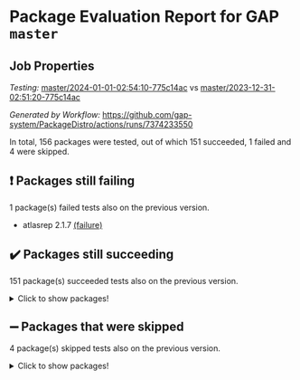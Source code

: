 # Package Evaluation Report for GAP `master`

## Job Properties

*Testing:* [master/2024-01-01-02:54:10-775c14ac](https://github.com/gap-system/PackageDistro/blob/data/reports/master/2024-01-01-02:54:10-775c14ac) vs [master/2023-12-31-02:51:20-775c14ac](https://github.com/gap-system/PackageDistro/blob/data/reports/master/2023-12-31-02:51:20-775c14ac)

*Generated by Workflow:* https://github.com/gap-system/PackageDistro/actions/runs/7374233550

In total, 156 packages were tested, out of which 151 succeeded, 1 failed and 4 were skipped.

## :exclamation: Packages still failing

1 package(s) failed tests also on the previous version.
- atlasrep 2.1.7 [(failure)](https://github.com/gap-system/PackageDistro/actions/runs/7374233550/job/20064622155)

## :heavy_check_mark: Packages still succeeding

151 package(s) succeeded tests also on the previous version.
<details><summary>Click to show packages!</summary>

- 4ti2interface 2023.02-04 [(success)](https://github.com/gap-system/PackageDistro/actions/runs/7374233550/job/20064620470)
- ace 5.6.2 [(success)](https://github.com/gap-system/PackageDistro/actions/runs/7374233550/job/20064620569)
- aclib 1.3.2 [(success)](https://github.com/gap-system/PackageDistro/actions/runs/7374233550/job/20064620689)
- agt 0.3.1 [(success)](https://github.com/gap-system/PackageDistro/actions/runs/7374233550/job/20064620778)
- alnuth 3.2.1 [(success)](https://github.com/gap-system/PackageDistro/actions/runs/7374233550/job/20064620859)
- anupq 3.3.0 [(success)](https://github.com/gap-system/PackageDistro/actions/runs/7374233550/job/20064620920)
- autodoc 2023.06.19 [(success)](https://github.com/gap-system/PackageDistro/actions/runs/7374233550/job/20064622276)
- automata 1.15 [(success)](https://github.com/gap-system/PackageDistro/actions/runs/7374233550/job/20064622355)
- automgrp 1.3.2 [(success)](https://github.com/gap-system/PackageDistro/actions/runs/7374233550/job/20064622418)
- autpgrp 1.11 [(success)](https://github.com/gap-system/PackageDistro/actions/runs/7374233550/job/20064622463)
- cap 2023.12-11 [(success)](https://github.com/gap-system/PackageDistro/actions/runs/7374233550/job/20064622519)
- caratinterface 2.3.6 [(success)](https://github.com/gap-system/PackageDistro/actions/runs/7374233550/job/20064622587)
- cddinterface 2022.11.01 [(success)](https://github.com/gap-system/PackageDistro/actions/runs/7374233550/job/20064622666)
- circle 1.6.6 [(success)](https://github.com/gap-system/PackageDistro/actions/runs/7374233550/job/20064622724)
- classicpres 1.22 [(success)](https://github.com/gap-system/PackageDistro/actions/runs/7374233550/job/20064622778)
- cohomolo 1.6.11 [(success)](https://github.com/gap-system/PackageDistro/actions/runs/7374233550/job/20064622839)
- congruence 1.2.5 [(success)](https://github.com/gap-system/PackageDistro/actions/runs/7374233550/job/20064622896)
- corelg 1.56 [(success)](https://github.com/gap-system/PackageDistro/actions/runs/7374233550/job/20064622961)
- crime 1.6 [(success)](https://github.com/gap-system/PackageDistro/actions/runs/7374233550/job/20064623007)
- crisp 1.4.6 [(success)](https://github.com/gap-system/PackageDistro/actions/runs/7374233550/job/20064623057)
- crypting 0.10.4 [(success)](https://github.com/gap-system/PackageDistro/actions/runs/7374233550/job/20064623121)
- cryst 4.1.27 [(success)](https://github.com/gap-system/PackageDistro/actions/runs/7374233550/job/20064623180)
- crystcat 1.1.10 [(success)](https://github.com/gap-system/PackageDistro/actions/runs/7374233550/job/20064623250)
- ctbllib 1.3.6 [(success)](https://github.com/gap-system/PackageDistro/actions/runs/7374233550/job/20064623323)
- cubefree 1.19 [(success)](https://github.com/gap-system/PackageDistro/actions/runs/7374233550/job/20064623394)
- curlinterface 2.3.2 [(success)](https://github.com/gap-system/PackageDistro/actions/runs/7374233550/job/20064623447)
- cvec 2.8.1 [(success)](https://github.com/gap-system/PackageDistro/actions/runs/7374233550/job/20064623533)
- datastructures 0.3.0 [(success)](https://github.com/gap-system/PackageDistro/actions/runs/7374233550/job/20064623618)
- deepthought 1.0.6 [(success)](https://github.com/gap-system/PackageDistro/actions/runs/7374233550/job/20064623713)
- design 1.8 [(success)](https://github.com/gap-system/PackageDistro/actions/runs/7374233550/job/20064623777)
- difsets 2.3.1 [(success)](https://github.com/gap-system/PackageDistro/actions/runs/7374233550/job/20064623869)
- digraphs 1.6.3 [(success)](https://github.com/gap-system/PackageDistro/actions/runs/7374233550/job/20064623953)
- edim 1.3.7 [(success)](https://github.com/gap-system/PackageDistro/actions/runs/7374233550/job/20064624045)
- example 4.3.4 [(success)](https://github.com/gap-system/PackageDistro/actions/runs/7374233550/job/20064624135)
- examplesforhomalg 2023.10-01 [(success)](https://github.com/gap-system/PackageDistro/actions/runs/7374233550/job/20064624229)
- factint 1.6.3 [(success)](https://github.com/gap-system/PackageDistro/actions/runs/7374233550/job/20064624328)
- ferret 1.0.9 [(success)](https://github.com/gap-system/PackageDistro/actions/runs/7374233550/job/20064624429)
- fga 1.5.0 [(success)](https://github.com/gap-system/PackageDistro/actions/runs/7374233550/job/20064624526)
- fining 1.5.6 [(success)](https://github.com/gap-system/PackageDistro/actions/runs/7374233550/job/20064624611)
- float 1.0.3 [(success)](https://github.com/gap-system/PackageDistro/actions/runs/7374233550/job/20064624690)
- format 1.4.3 [(success)](https://github.com/gap-system/PackageDistro/actions/runs/7374233550/job/20064624791)
- forms 1.2.9 [(success)](https://github.com/gap-system/PackageDistro/actions/runs/7374233550/job/20064624920)
- fplsa 1.2.6 [(success)](https://github.com/gap-system/PackageDistro/actions/runs/7374233550/job/20064625026)
- fr 2.4.12 [(success)](https://github.com/gap-system/PackageDistro/actions/runs/7374233550/job/20064625122)
- francy 2.0.3 [(success)](https://github.com/gap-system/PackageDistro/actions/runs/7374233550/job/20064625217)
- fwtree 1.3 [(success)](https://github.com/gap-system/PackageDistro/actions/runs/7374233550/job/20064625309)
- gapdoc 1.6.6 [(success)](https://github.com/gap-system/PackageDistro/actions/runs/7374233550/job/20064625391)
- gauss 2023.02-04 [(success)](https://github.com/gap-system/PackageDistro/actions/runs/7374233550/job/20064625479)
- gaussforhomalg 2023.11-01 [(success)](https://github.com/gap-system/PackageDistro/actions/runs/7374233550/job/20064625552)
- gbnp 1.0.5 [(success)](https://github.com/gap-system/PackageDistro/actions/runs/7374233550/job/20064625656)
- generalizedmorphismsforcap 2023.08-02 [(success)](https://github.com/gap-system/PackageDistro/actions/runs/7374233550/job/20064625772)
- genss 1.6.8 [(success)](https://github.com/gap-system/PackageDistro/actions/runs/7374233550/job/20064625880)
- gradedmodules 2023.09-01 [(success)](https://github.com/gap-system/PackageDistro/actions/runs/7374233550/job/20064625985)
- gradedringforhomalg 2023.08-01 [(success)](https://github.com/gap-system/PackageDistro/actions/runs/7374233550/job/20064626083)
- grape 4.9.0 [(success)](https://github.com/gap-system/PackageDistro/actions/runs/7374233550/job/20064626188)
- groupoids 1.73 [(success)](https://github.com/gap-system/PackageDistro/actions/runs/7374233550/job/20064626300)
- grpconst 2.6.4 [(success)](https://github.com/gap-system/PackageDistro/actions/runs/7374233550/job/20064626400)
- guarana 0.96.3 [(success)](https://github.com/gap-system/PackageDistro/actions/runs/7374233550/job/20064626503)
- guava 3.18 [(success)](https://github.com/gap-system/PackageDistro/actions/runs/7374233550/job/20064626611)
- hap 1.60 [(success)](https://github.com/gap-system/PackageDistro/actions/runs/7374233550/job/20064626730)
- hapcryst 0.1.15 [(success)](https://github.com/gap-system/PackageDistro/actions/runs/7374233550/job/20064626821)
- hecke 1.5.3 [(success)](https://github.com/gap-system/PackageDistro/actions/runs/7374233550/job/20064626913)
- help 3.5 [(success)](https://github.com/gap-system/PackageDistro/actions/runs/7374233550/job/20064627010)
- homalg 2023.10-01 [(success)](https://github.com/gap-system/PackageDistro/actions/runs/7374233550/job/20064627105)
- homalgtocas 2023.11-01 [(success)](https://github.com/gap-system/PackageDistro/actions/runs/7374233550/job/20064627204)
- idrel 2.45 [(success)](https://github.com/gap-system/PackageDistro/actions/runs/7374233550/job/20064627307)
- images 1.3.1 [(success)](https://github.com/gap-system/PackageDistro/actions/runs/7374233550/job/20064627418)
- intpic 0.3.0 [(success)](https://github.com/gap-system/PackageDistro/actions/runs/7374233550/job/20064627568)
- io 4.8.2 [(success)](https://github.com/gap-system/PackageDistro/actions/runs/7374233550/job/20064627681)
- io_forhomalg 2023.02-04 [(success)](https://github.com/gap-system/PackageDistro/actions/runs/7374233550/job/20064627780)
- irredsol 1.4.4 [(success)](https://github.com/gap-system/PackageDistro/actions/runs/7374233550/job/20064627855)
- json 2.1.1 [(success)](https://github.com/gap-system/PackageDistro/actions/runs/7374233550/job/20064627935)
- jupyterkernel 1.5.0 [(success)](https://github.com/gap-system/PackageDistro/actions/runs/7374233550/job/20064628028)
- jupyterviz 1.5.6 [(success)](https://github.com/gap-system/PackageDistro/actions/runs/7374233550/job/20064628120)
- kan 1.36 [(success)](https://github.com/gap-system/PackageDistro/actions/runs/7374233550/job/20064628222)
- kbmag 1.5.11 [(success)](https://github.com/gap-system/PackageDistro/actions/runs/7374233550/job/20064628314)
- laguna 3.9.6 [(success)](https://github.com/gap-system/PackageDistro/actions/runs/7374233550/job/20064628401)
- liealgdb 2.2.1 [(success)](https://github.com/gap-system/PackageDistro/actions/runs/7374233550/job/20064628481)
- liepring 2.8 [(success)](https://github.com/gap-system/PackageDistro/actions/runs/7374233550/job/20064628566)
- liering 2.4.2 [(success)](https://github.com/gap-system/PackageDistro/actions/runs/7374233550/job/20064628651)
- linearalgebraforcap 2023.12-05 [(success)](https://github.com/gap-system/PackageDistro/actions/runs/7374233550/job/20064628742)
- localizeringforhomalg 2023.10-01 [(success)](https://github.com/gap-system/PackageDistro/actions/runs/7374233550/job/20064628840)
- loops 3.4.3 [(success)](https://github.com/gap-system/PackageDistro/actions/runs/7374233550/job/20064628942)
- lpres 1.0.3 [(success)](https://github.com/gap-system/PackageDistro/actions/runs/7374233550/job/20064629026)
- majoranaalgebras 1.5.1 [(success)](https://github.com/gap-system/PackageDistro/actions/runs/7374233550/job/20064629114)
- mapclass 1.4.6 [(success)](https://github.com/gap-system/PackageDistro/actions/runs/7374233550/job/20064629243)
- matgrp 0.70 [(success)](https://github.com/gap-system/PackageDistro/actions/runs/7374233550/job/20064629319)
- matricesforhomalg 2023.11-02 [(success)](https://github.com/gap-system/PackageDistro/actions/runs/7374233550/job/20064629408)
- modisom 2.5.4 [(success)](https://github.com/gap-system/PackageDistro/actions/runs/7374233550/job/20064629489)
- modulepresentationsforcap 2023.10-01 [(success)](https://github.com/gap-system/PackageDistro/actions/runs/7374233550/job/20064629577)
- modules 2023.10-01 [(success)](https://github.com/gap-system/PackageDistro/actions/runs/7374233550/job/20064629668)
- monoidalcategories 2023.12-01 [(success)](https://github.com/gap-system/PackageDistro/actions/runs/7374233550/job/20064629751)
- nconvex 2022.09-01 [(success)](https://github.com/gap-system/PackageDistro/actions/runs/7374233550/job/20064629821)
- nilmat 1.4.2 [(success)](https://github.com/gap-system/PackageDistro/actions/runs/7374233550/job/20064629904)
- nock 1.5 [(success)](https://github.com/gap-system/PackageDistro/actions/runs/7374233550/job/20064629990)
- normalizinterface 1.3.6 [(success)](https://github.com/gap-system/PackageDistro/actions/runs/7374233550/job/20064630050)
- nq 2.5.10 [(success)](https://github.com/gap-system/PackageDistro/actions/runs/7374233550/job/20064630119)
- numericalsgps 1.3.1 [(success)](https://github.com/gap-system/PackageDistro/actions/runs/7374233550/job/20064630198)
- openmath 11.5.3 [(success)](https://github.com/gap-system/PackageDistro/actions/runs/7374233550/job/20064630276)
- orb 4.9.0 [(success)](https://github.com/gap-system/PackageDistro/actions/runs/7374233550/job/20064630346)
- packagemanager 1.4.2 [(success)](https://github.com/gap-system/PackageDistro/actions/runs/7374233550/job/20064630423)
- patternclass 2.4.3 [(success)](https://github.com/gap-system/PackageDistro/actions/runs/7374233550/job/20064630501)
- permut 2.0.4 [(success)](https://github.com/gap-system/PackageDistro/actions/runs/7374233550/job/20064630595)
- polenta 1.3.10 [(success)](https://github.com/gap-system/PackageDistro/actions/runs/7374233550/job/20064630662)
- polymaking 0.8.7 [(success)](https://github.com/gap-system/PackageDistro/actions/runs/7374233550/job/20064630720)
- primgrp 3.4.4 [(success)](https://github.com/gap-system/PackageDistro/actions/runs/7374233550/job/20064630789)
- profiling 2.5.4 [(success)](https://github.com/gap-system/PackageDistro/actions/runs/7374233550/job/20064630854)
- qpa 1.34 [(success)](https://github.com/gap-system/PackageDistro/actions/runs/7374233550/job/20064630901)
- quagroup 1.8.3 [(success)](https://github.com/gap-system/PackageDistro/actions/runs/7374233550/job/20064630975)
- radiroot 2.9 [(success)](https://github.com/gap-system/PackageDistro/actions/runs/7374233550/job/20064631030)
- rcwa 4.7.1 [(success)](https://github.com/gap-system/PackageDistro/actions/runs/7374233550/job/20064631086)
- rds 1.8 [(success)](https://github.com/gap-system/PackageDistro/actions/runs/7374233550/job/20064631135)
- recog 1.4.2 [(success)](https://github.com/gap-system/PackageDistro/actions/runs/7374233550/job/20064631198)
- repndecomp 1.3.0 [(success)](https://github.com/gap-system/PackageDistro/actions/runs/7374233550/job/20064631254)
- repsn 3.1.1 [(success)](https://github.com/gap-system/PackageDistro/actions/runs/7374233550/job/20064631316)
- resclasses 4.7.3 [(success)](https://github.com/gap-system/PackageDistro/actions/runs/7374233550/job/20064631393)
- ringsforhomalg 2023.11-02 [(success)](https://github.com/gap-system/PackageDistro/actions/runs/7374233550/job/20064631457)
- sco 2023.08-01 [(success)](https://github.com/gap-system/PackageDistro/actions/runs/7374233550/job/20064631532)
- scscp 2.4.1 [(success)](https://github.com/gap-system/PackageDistro/actions/runs/7374233550/job/20064631594)
- semigroups 5.3.2 [(success)](https://github.com/gap-system/PackageDistro/actions/runs/7374233550/job/20064631660)
- sglppow 2.3 [(success)](https://github.com/gap-system/PackageDistro/actions/runs/7374233550/job/20064631730)
- sgpviz 0.999.5 [(success)](https://github.com/gap-system/PackageDistro/actions/runs/7374233550/job/20064631796)
- simpcomp 2.1.14 [(success)](https://github.com/gap-system/PackageDistro/actions/runs/7374233550/job/20064631866)
- singular 2023.02.09 [(success)](https://github.com/gap-system/PackageDistro/actions/runs/7374233550/job/20064631941)
- sl2reps 1.1 [(success)](https://github.com/gap-system/PackageDistro/actions/runs/7374233550/job/20064632015)
- sla 1.5.3 [(success)](https://github.com/gap-system/PackageDistro/actions/runs/7374233550/job/20064632097)
- smallgrp 1.5.3 [(success)](https://github.com/gap-system/PackageDistro/actions/runs/7374233550/job/20064632156)
- smallsemi 0.6.13 [(success)](https://github.com/gap-system/PackageDistro/actions/runs/7374233550/job/20064632235)
- sonata 2.9.6 [(success)](https://github.com/gap-system/PackageDistro/actions/runs/7374233550/job/20064632305)
- sophus 1.27 [(success)](https://github.com/gap-system/PackageDistro/actions/runs/7374233550/job/20064632408)
- sotgrps 1.2 [(success)](https://github.com/gap-system/PackageDistro/actions/runs/7374233550/job/20064632509)
- spinsym 1.5.2 [(success)](https://github.com/gap-system/PackageDistro/actions/runs/7374233550/job/20064632594)
- standardff 1.0 [(success)](https://github.com/gap-system/PackageDistro/actions/runs/7374233550/job/20064632684)
- symbcompcc 1.3.2 [(success)](https://github.com/gap-system/PackageDistro/actions/runs/7374233550/job/20064632777)
- thelma 1.3 [(success)](https://github.com/gap-system/PackageDistro/actions/runs/7374233550/job/20064632876)
- tomlib 1.2.9 [(success)](https://github.com/gap-system/PackageDistro/actions/runs/7374233550/job/20064633013)
- toolsforhomalg 2023.11-01 [(success)](https://github.com/gap-system/PackageDistro/actions/runs/7374233550/job/20064633421)
- toric 1.9.5 [(success)](https://github.com/gap-system/PackageDistro/actions/runs/7374233550/job/20064633525)
- toricvarieties 2022.07.13 [(success)](https://github.com/gap-system/PackageDistro/actions/runs/7374233550/job/20064633629)
- transgrp 3.6.5 [(success)](https://github.com/gap-system/PackageDistro/actions/runs/7374233550/job/20064633718)
- ugaly 4.1.3 [(success)](https://github.com/gap-system/PackageDistro/actions/runs/7374233550/job/20064633793)
- unipot 1.5 [(success)](https://github.com/gap-system/PackageDistro/actions/runs/7374233550/job/20064633895)
- unitlib 4.2.0 [(success)](https://github.com/gap-system/PackageDistro/actions/runs/7374233550/job/20064634005)
- utils 0.84 [(success)](https://github.com/gap-system/PackageDistro/actions/runs/7374233550/job/20064634099)
- uuid 0.7 [(success)](https://github.com/gap-system/PackageDistro/actions/runs/7374233550/job/20064634222)
- walrus 0.9991 [(success)](https://github.com/gap-system/PackageDistro/actions/runs/7374233550/job/20064634312)
- wedderga 4.10.4 [(success)](https://github.com/gap-system/PackageDistro/actions/runs/7374233550/job/20064634431)
- xmod 2.91 [(success)](https://github.com/gap-system/PackageDistro/actions/runs/7374233550/job/20064634537)
- xmodalg 1.23 [(success)](https://github.com/gap-system/PackageDistro/actions/runs/7374233550/job/20064634647)
- yangbaxter 0.10.3 [(success)](https://github.com/gap-system/PackageDistro/actions/runs/7374233550/job/20064634737)
- zeromqinterface 0.14 [(success)](https://github.com/gap-system/PackageDistro/actions/runs/7374233550/job/20064634840)
</details>

## :heavy_minus_sign: Packages that were skipped

4 package(s) skipped tests also on the previous version.
<details><summary>Click to show packages!</summary>

- browse 1.8.21 [(skipped)](https://github.com/gap-system/PackageDistro/actions/runs/7374233550/job/20064370808)
- itc 1.5.1 [(skipped)](https://github.com/gap-system/PackageDistro/actions/runs/7374233550/job/20064370808)
- polycyclic 2.16 [(skipped)](https://github.com/gap-system/PackageDistro/actions/runs/7374233550/job/20064370808)
- xgap 4.31 [(skipped)](https://github.com/gap-system/PackageDistro/actions/runs/7374233550/job/20064370808)
</details>

